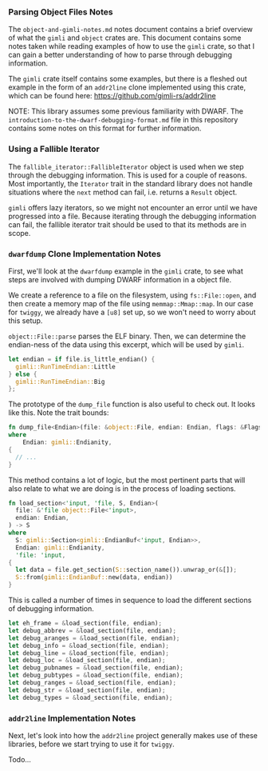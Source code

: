 ### Parsing Object Files Notes

The `object-and-gimli-notes.md` notes document contains a brief overview of
what the `gimli` and `object` crates are. This document contains some notes
taken while reading examples of how to use the `gimli` crate, so that I
can gain a better understanding of how to parse through debugging information.

The `gimli` crate itself contains some examples, but there is a fleshed out
example in the form of an `addr2line` clone implemented using this crate,
which can be found here: https://github.com/gimli-rs/addr2line

NOTE: This library assumes some previous familiarity with DWARF. The
`introduction-to-the-dwarf-debugging-format.md` file in this repository
contains some notes on this format for further information.

### Using a Fallible Iterator

The `fallible_iterator::FallibleIterator` object is used when we step through
the debugging information. This is used for a couple of reasons. Most
importantly, the `Iterator` trait in the standard library does not handle
situations where the `next` method can fail, i.e. returns a `Result` object.

`gimli` offers lazy iterators, so we might not encounter an error until we
have progressed into a file. Because iterating through the debugging
information can fail, the fallible iterator trait should be used to that its
methods are in scope.

### `dwarfdump` Clone Implementation Notes

First, we'll look at the `dwarfdump` example in the `gimli` crate, to see what
steps are involved with dumping DWARF information in a object file.

We create a reference to a file on the filesystem, using `fs::File::open`, and
then create a memory map of the file using `memmap::Mmap::map`. In our case
for `twiggy`, we already have a `[u8]` set up, so we won't need to worry
about this setup.

`object::File::parse` parses the ELF binary. Then, we can determine the
endian-ness of the data using this excerpt, which will be used by `gimli`.

```rust
let endian = if file.is_little_endian() {
  gimli::RunTimeEndian::Little
} else {
  gimli::RunTimeEndian::Big
};
```

The prototype of the `dump_file` function is also useful to check out. It looks
like this. Note the trait bounds:

```rust
fn dump_file<Endian>(file: &object::File, endian: Endian, flags: &Flags) -> Result<()>
where
    Endian: gimli::Endianity,
{
  // ...
}
```

This method contains a lot of logic, but the most pertinent parts that will
also relate to what we are doing is in the process of loading sections.

```rust
fn load_section<'input, 'file, S, Endian>(
  file: &'file object::File<'input>,
  endian: Endian,
) -> S
where
  S: gimli::Section<gimli::EndianBuf<'input, Endian>>,
  Endian: gimli::Endianity,
  'file: 'input,
{
  let data = file.get_section(S::section_name()).unwrap_or(&[]);
  S::from(gimli::EndianBuf::new(data, endian))
}
```

This is called a number of times in sequence to load the different sections
of debugging information.

```rust
let eh_frame = &load_section(file, endian);
let debug_abbrev = &load_section(file, endian);
let debug_aranges = &load_section(file, endian);
let debug_info = &load_section(file, endian);
let debug_line = &load_section(file, endian);
let debug_loc = &load_section(file, endian);
let debug_pubnames = &load_section(file, endian);
let debug_pubtypes = &load_section(file, endian);
let debug_ranges = &load_section(file, endian);
let debug_str = &load_section(file, endian);
let debug_types = &load_section(file, endian);
```

### `addr2line` Implementation Notes

Next, let's look into how the `addr2line` project generally makes use of these
libraries, before we start trying to use it for `twiggy`.

Todo...

